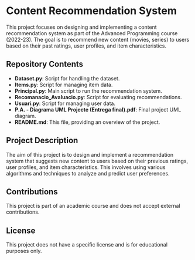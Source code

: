 # Content Recommendation System

This project focuses on designing and implementing a content recommendation system as part of the Advanced Programming course (2022-23). The goal is to recommend new content (movies, series) to users based on their past ratings, user profiles, and item characteristics.

## Repository Contents

- **Dataset.py**: Script for handling the dataset.
- **Items.py**: Script for managing item data.
- **Principal.py**: Main script to run the recommendation system.
- **Recomanacio_Avaluacio.py**: Script for evaluating recommendations.
- **Usuari.py**: Script for managing user data.
- **P.A. - Diagrama UML Projecte (Entrega final).pdf**: Final project UML diagram.
- **README.md**: This file, providing an overview of the project.

## Project Description

The aim of this project is to design and implement a recommendation system that suggests new content to users based on their previous ratings, user profiles, and item characteristics. This involves using various algorithms and techniques to analyze and predict user preferences.

## Contributions

This project is part of an academic course and does not accept external contributions.

## License

This project does not have a specific license and is for educational purposes only.
